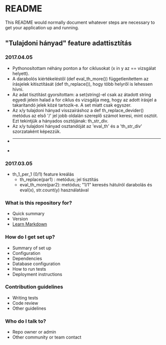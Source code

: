 # README #

This README would normally document whatever steps are necessary to get your application up and running.

## "Tulajdoni hányad" feature adattisztítás ###

### 2017.04.05
* Pythonosítottam néhány ponton a for ciklusokat (x in y az == vizsgálat helyett).
* A darabolós kiértékeléstől (def eval_th_more()) függetlenítettem az írásjelek kitisztítását (def th_replace()), hogy több helyről is lehessen hívni.
* Az adat tisztítást gyorsítottam: a set(string)-el csak az átadott string egyedi jelein halad a for ciklus és vizsgálja meg, hogy az adott írásjel a takarítandó jelek közé tartozik-e. A set miatt csak egyszer.
* Az x/y tulajdoni hányad visszaíráshoz a def th_replace_devider() metódus az első '/' jel jobb oldalán szereplő számot keresi, mint osztót. Ezt tekintjük a hányados osztójának: th_str_div.
* Az x/y tulajdoni hányad osztandóját az 'eval_th' és a 'th_str_div' szorzataként képezzük.
* ---
*

### 2017.03.05
* th_1_per_1 (0/1) feature kreálás
  * th_replace(par1)  : metódus; jel tisztítás
  * eval_th_more(par2): metódus; "1/1" keresés hátulról darabolás és eval(x), str.count(y) használatával









### What is this repository for? ###

* Quick summary
* Version
* [Learn Markdown](https://bitbucket.org/tutorials/markdowndemo)

### How do I get set up? ###

* Summary of set up
* Configuration
* Dependencies
* Database configuration
* How to run tests
* Deployment instructions

### Contribution guidelines ###

* Writing tests
* Code review
* Other guidelines

### Who do I talk to? ###

* Repo owner or admin
* Other community or team contact

